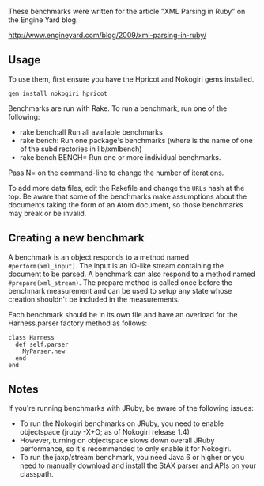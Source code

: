 These benchmarks were written for the article "XML Parsing in Ruby" on
the Engine Yard blog.

http://www.engineyard.com/blog/2009/xml-parsing-in-ruby/

## Usage

To use them, first ensure you have the Hpricot and Nokogiri gems
installed.

    gem install nokogiri hpricot

Benchmarks are run with Rake. To run a benchmark, run one of the
following:

- rake bench:all     Run all available benchmarks
- rake bench:<pkg>   Run one package's benchmarks (where <pkg> is the
                     name of one of the subdirectories in lib/xmlbench)
- rake bench BENCH=<file> Run one or more individual benchmarks.

Pass N=<iterations> on the command-line to change the number of iterations.

To add more data files, edit the Rakefile and change the `URLs` hash
at the top. Be aware that some of the benchmarks make assumptions
about the documents taking the form of an Atom document, so those
benchmarks may break or be invalid.

## Creating a new benchmark

A benchmark is an object responds to a method named
`#perform(xml_input)`. The input is an IO-like stream containing the
document to be parsed. A benchmark can also respond to a method named
`#prepare(xml_stream)`. The prepare method is called once before the
benchmark measurement and can be used to setup any state whose
creation shouldn't be included in the measurements.

Each benchmark should be in its own file and have an overload for the
Harness.parser factory method as follows:

    class Harness
      def self.parser
        MyParser.new
      end
    end

## Notes

If you're running benchmarks with JRuby, be aware of the following
issues:

- To run the Nokogiri benchmarks on JRuby, you need to enable
  objectspace (jruby -X+O; as of Nokogiri release 1.4)
- However, turning on objectspace slows down overall JRuby
  performance, so it's recommended to only enable it for Nokogiri.
- To run the jaxp/stream benchmark, you need Java 6 or higher or you
  need to manually download and install the StAX parser and APIs on
  your classpath.
